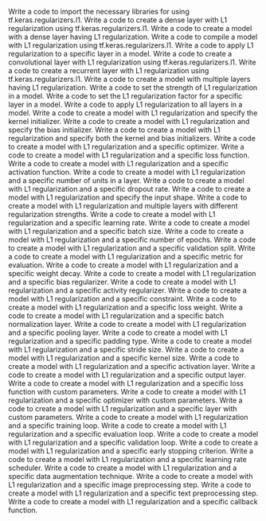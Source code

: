 Write a code to import the necessary libraries for using tf.keras.regularizers.l1.
Write a code to create a dense layer with L1 regularization using tf.keras.regularizers.l1.
Write a code to create a model with a dense layer having L1 regularization.
Write a code to compile a model with L1 regularization using tf.keras.regularizers.l1.
Write a code to apply L1 regularization to a specific layer in a model.
Write a code to create a convolutional layer with L1 regularization using tf.keras.regularizers.l1.
Write a code to create a recurrent layer with L1 regularization using tf.keras.regularizers.l1.
Write a code to create a model with multiple layers having L1 regularization.
Write a code to set the strength of L1 regularization in a model.
Write a code to set the L1 regularization factor for a specific layer in a model.
Write a code to apply L1 regularization to all layers in a model.
Write a code to create a model with L1 regularization and specify the kernel initializer.
Write a code to create a model with L1 regularization and specify the bias initializer.
Write a code to create a model with L1 regularization and specify both the kernel and bias initializers.
Write a code to create a model with L1 regularization and a specific optimizer.
Write a code to create a model with L1 regularization and a specific loss function.
Write a code to create a model with L1 regularization and a specific activation function.
Write a code to create a model with L1 regularization and a specific number of units in a layer.
Write a code to create a model with L1 regularization and a specific dropout rate.
Write a code to create a model with L1 regularization and specify the input shape.
Write a code to create a model with L1 regularization and multiple layers with different regularization strengths.
Write a code to create a model with L1 regularization and a specific learning rate.
Write a code to create a model with L1 regularization and a specific batch size.
Write a code to create a model with L1 regularization and a specific number of epochs.
Write a code to create a model with L1 regularization and a specific validation split.
Write a code to create a model with L1 regularization and a specific metric for evaluation.
Write a code to create a model with L1 regularization and a specific weight decay.
Write a code to create a model with L1 regularization and a specific bias regularizer.
Write a code to create a model with L1 regularization and a specific activity regularizer.
Write a code to create a model with L1 regularization and a specific constraint.
Write a code to create a model with L1 regularization and a specific loss weight.
Write a code to create a model with L1 regularization and a specific batch normalization layer.
Write a code to create a model with L1 regularization and a specific pooling layer.
Write a code to create a model with L1 regularization and a specific padding type.
Write a code to create a model with L1 regularization and a specific stride size.
Write a code to create a model with L1 regularization and a specific kernel size.
Write a code to create a model with L1 regularization and a specific activation layer.
Write a code to create a model with L1 regularization and a specific output layer.
Write a code to create a model with L1 regularization and a specific loss function with custom parameters.
Write a code to create a model with L1 regularization and a specific optimizer with custom parameters.
Write a code to create a model with L1 regularization and a specific layer with custom parameters.
Write a code to create a model with L1 regularization and a specific training loop.
Write a code to create a model with L1 regularization and a specific evaluation loop.
Write a code to create a model with L1 regularization and a specific validation loop.
Write a code to create a model with L1 regularization and a specific early stopping criterion.
Write a code to create a model with L1 regularization and a specific learning rate scheduler.
Write a code to create a model with L1 regularization and a specific data augmentation technique.
Write a code to create a model with L1 regularization and a specific image preprocessing step.
Write a code to create a model with L1 regularization and a specific text preprocessing step.
Write a code to create a model with L1 regularization and a specific callback function.